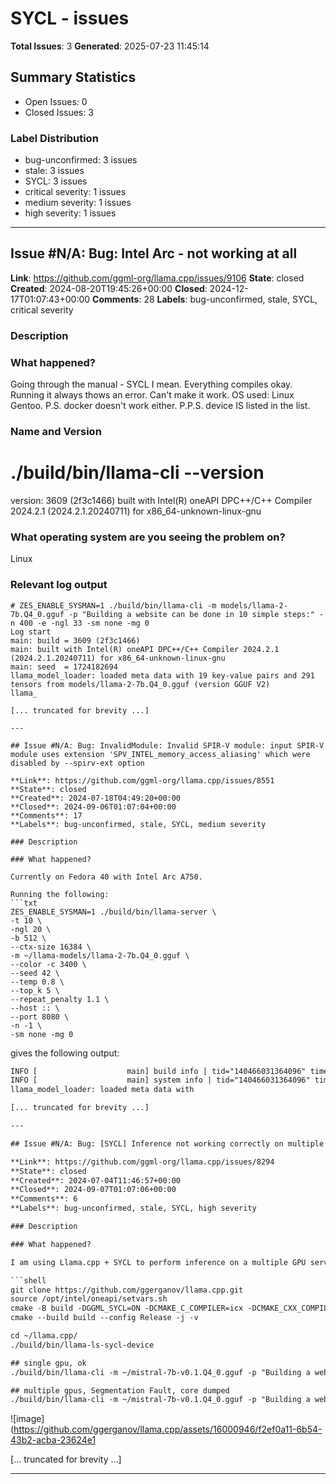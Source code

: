 # SYCL - issues

**Total Issues**: 3
**Generated**: 2025-07-23 11:45:14

## Summary Statistics

- Open Issues: 0
- Closed Issues: 3

### Label Distribution

- bug-unconfirmed: 3 issues
- stale: 3 issues
- SYCL: 3 issues
- critical severity: 1 issues
- medium severity: 1 issues
- high severity: 1 issues

---

## Issue #N/A: Bug: Intel Arc - not working at all

**Link**: https://github.com/ggml-org/llama.cpp/issues/9106
**State**: closed
**Created**: 2024-08-20T19:45:26+00:00
**Closed**: 2024-12-17T01:07:43+00:00
**Comments**: 28
**Labels**: bug-unconfirmed, stale, SYCL, critical severity

### Description

### What happened?

Going through the manual - SYCL I mean. Everything compiles okay. Running it always thows an error. Can't make it work. OS used: Linux Gentoo. P.S. docker doesn't work either. P.P.S. device IS listed in the list.

### Name and Version

# ./build/bin/llama-cli --version
version: 3609 (2f3c1466)
built with Intel(R) oneAPI DPC++/C++ Compiler 2024.2.1 (2024.2.1.20240711) for x86_64-unknown-linux-gnu

### What operating system are you seeing the problem on?

Linux

### Relevant log output

```shell
# ZES_ENABLE_SYSMAN=1 ./build/bin/llama-cli -m models/llama-2-7b.Q4_0.gguf -p "Building a website can be done in 10 simple steps:" -n 400 -e -ngl 33 -sm none -mg 0
Log start
main: build = 3609 (2f3c1466)
main: built with Intel(R) oneAPI DPC++/C++ Compiler 2024.2.1 (2024.2.1.20240711) for x86_64-unknown-linux-gnu
main: seed  = 1724182694
llama_model_loader: loaded meta data with 19 key-value pairs and 291 tensors from models/llama-2-7b.Q4_0.gguf (version GGUF V2)
llama_

[... truncated for brevity ...]

---

## Issue #N/A: Bug: InvalidModule: Invalid SPIR-V module: input SPIR-V module uses extension 'SPV_INTEL_memory_access_aliasing' which were disabled by --spirv-ext option

**Link**: https://github.com/ggml-org/llama.cpp/issues/8551
**State**: closed
**Created**: 2024-07-18T04:49:20+00:00
**Closed**: 2024-09-06T01:07:04+00:00
**Comments**: 17
**Labels**: bug-unconfirmed, stale, SYCL, medium severity

### Description

### What happened?

Currently on Fedora 40 with Intel Arc A750.

Running the following:
```txt
ZES_ENABLE_SYSMAN=1 ./build/bin/llama-server \
-t 10 \
-ngl 20 \
-b 512 \
--ctx-size 16384 \
-m ~/llama-models/llama-2-7b.Q4_0.gguf \
--color -c 3400 \
--seed 42 \
--temp 0.8 \
--top_k 5 \
--repeat_penalty 1.1 \
--host :: \
--port 8080 \ 
-n -1 \
-sm none -mg 0
```

gives the following output:
```txt
INFO [                    main] build info | tid="140466031364096" timestamp=1721277895 build=3411 commit="e02b597b"
INFO [                    main] system info | tid="140466031364096" timestamp=1721277895 n_threads=10 n_threads_batch=-1 total_threads=28 system_info="AVX = 1 | AVX_VNNI = 1 | AVX2 = 1 | AVX512 = 0 | AVX512_VBMI = 0 | AVX512_VNNI = 0 | AVX512_BF16 = 0 | FMA = 1 | NEON = 0 | SVE = 0 | ARM_FMA = 0 | F16C = 1 | FP16_VA = 0 | WASM_SIMD = 0 | BLAS = 1 | SSE3 = 1 | SSSE3 = 1 | VSX = 0 | MATMUL_INT8 = 0 | LLAMAFILE = 0 | "
llama_model_loader: loaded meta data with

[... truncated for brevity ...]

---

## Issue #N/A: Bug: [SYCL] Inference not working correctly on multiple GPUs

**Link**: https://github.com/ggml-org/llama.cpp/issues/8294
**State**: closed
**Created**: 2024-07-04T11:46:57+00:00
**Closed**: 2024-09-07T01:07:06+00:00
**Comments**: 6
**Labels**: bug-unconfirmed, stale, SYCL, high severity

### Description

### What happened?

I am using Llama.cpp + SYCL to perform inference on a multiple GPU server. However, I get a Segmentation Fault when using multiple GPUs. The same model can produce inference output correctly with single GPU mode.

```shell
git clone https://github.com/ggerganov/llama.cpp.git
source /opt/intel/oneapi/setvars.sh
cmake -B build -DGGML_SYCL=ON -DCMAKE_C_COMPILER=icx -DCMAKE_CXX_COMPILER=icpx
cmake --build build --config Release -j -v

cd ~/llama.cpp/
./build/bin/llama-ls-sycl-device

## single gpu, ok
./build/bin/llama-cli -m ~/mistral-7b-v0.1.Q4_0.gguf -p "Building a website can be done in 10 simple steps:\nStep 1:" -n 400 -e -ngl 33 -s 0 -sm none -mg 0

## multiple gpus, Segmentation Fault, core dumped
./build/bin/llama-cli -m ~/mistral-7b-v0.1.Q4_0.gguf -p "Building a website can be done in 10 simple steps:\nStep 1:" -n 400 -e -ngl 33 -s 0 -sm layer
``` 

![image](https://github.com/ggerganov/llama.cpp/assets/16000946/f2ef0a11-6b54-43b2-acba-23624e1

[... truncated for brevity ...]

---

